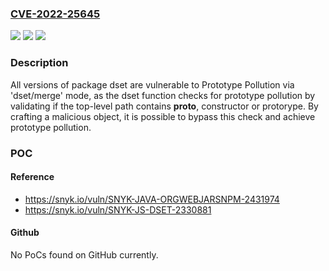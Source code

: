 ### [CVE-2022-25645](https://cve.mitre.org/cgi-bin/cvename.cgi?name=CVE-2022-25645)
![](https://img.shields.io/static/v1?label=Product&message=dset&color=blue)
![](https://img.shields.io/static/v1?label=Version&message=n%2Fa&color=blue)
![](https://img.shields.io/static/v1?label=Vulnerability&message=Prototype%20Pollution&color=brighgreen)

### Description

All versions of package dset are vulnerable to Prototype Pollution via 'dset/merge' mode, as the dset function checks for prototype pollution by validating if the top-level path contains __proto__, constructor or protorype. By crafting a malicious object, it is possible to bypass this check and achieve prototype pollution.

### POC

#### Reference
- https://snyk.io/vuln/SNYK-JAVA-ORGWEBJARSNPM-2431974
- https://snyk.io/vuln/SNYK-JS-DSET-2330881

#### Github
No PoCs found on GitHub currently.

